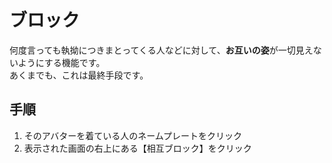 # ブロック
何度言っても執拗につきまとってくる人などに対して、**お互いの姿**が一切見えないようにする機能です。  
あくまでも、これは最終手段です。
## 手順
1. そのアバターを着ている人のネームプレートをクリック
2. 表示された画面の右上にある【相互ブロック】をクリック